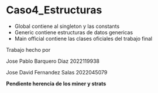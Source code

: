 # Caso4_Estructuras

- Global contiene al singleton y las constants
- Generic contiene estructuras de datos genericas
- Main official contiene las clases oficiales del trabajo final 

Trabajo hecho por 

Jose Pablo Barquero Diaz 2022119938

Jose David Fernandez Salas 2022045079

**Pendiente herencia de los miner y strats**
